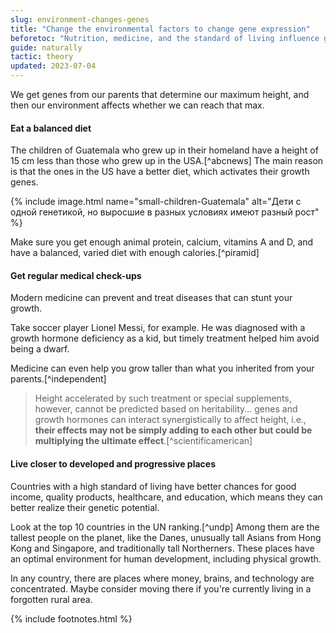 ```yaml
---
slug: environment-changes-genes
title: "Change the environmental factors to change gene expression"
beforetoc: "Nutrition, medicine, and the standard of living influence gene activity."
guide: naturally
tactic: theory
updated: 2023-07-04
---
```

We get genes from our parents that determine our maximum height, and then our environment affects whether we can reach that max.

#### Eat a balanced diet
The children of Guatemala who grew up in their homeland have a height of 15 cm less than those who grew up in the USA.[^abcnews] The main reason is that the ones in the US have a better diet, which activates their growth genes.

{% include image.html name="small-children-Guatemala" alt="Дети с одной генетикой, но выросшие в разных условиях имеют разный рост" %}

Make sure you get enough animal protein, calcium, vitamins A and D, and have a balanced, varied diet with enough calories.[^piramid]

#### Get regular medical check-ups
Modern medicine can prevent and treat diseases that can stunt your growth.

Take soccer player Lionel Messi, for example. He was diagnosed with a growth hormone deficiency as a kid, but timely treatment helped him avoid being a dwarf.

Medicine can even help you grow taller than what you inherited from your parents.[^independent]

>Height accelerated by such treatment or special supplements, however, cannot be predicted based on heritability... genes and growth hormones can interact synergistically to affect height, i.e., **their effects may not be simply adding to each other but could be multiplying the ultimate effect**.[^scientificamerican]

#### Live closer to developed and progressive places
Countries with a high standard of living have better chances for good income, quality products, healthcare, and education, which means they can better realize their genetic potential.

Look at the top 10 countries in the UN ranking.[^undp] Among them are the tallest people on the planet, like the Danes, unusually tall Asians from Hong Kong and Singapore, and traditionally tall Northerners. These places have an optimal environment for human development, including physical growth.

In any country, there are places where money, brains, and technology are concentrated. Maybe consider moving there if you're currently living in a forgotten rural area.

{% include footnotes.html %}

